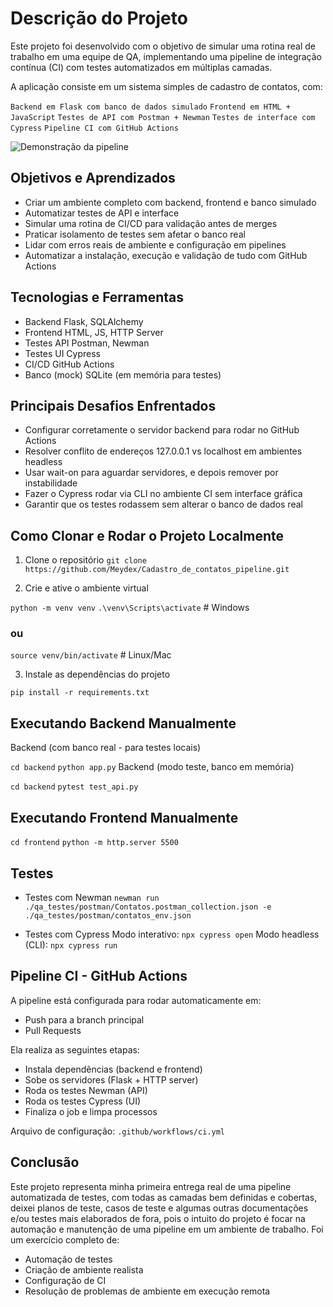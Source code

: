 # Descrição do Projeto

Este projeto foi desenvolvido com o objetivo de simular uma rotina real de trabalho em uma equipe de QA, implementando uma pipeline de integração contínua (CI) com testes automatizados em múltiplas camadas.

A aplicação consiste em um sistema simples de cadastro de contatos, com:

`Backend em Flask com banco de dados simulado`
`Frontend em HTML + JavaScript`
`Testes de API com Postman + Newman`
`Testes de interface com Cypress`
`Pipeline CI com GitHub Actions`

![Demonstração da pipeline](artefato\pipeline-rodando.gif)

## Objetivos e Aprendizados
- Criar um ambiente completo com backend, frontend e banco simulado
- Automatizar testes de API e interface
- Simular uma rotina de CI/CD para validação antes de merges
- Praticar isolamento de testes sem afetar o banco real
- Lidar com erros reais de ambiente e configuração em pipelines
- Automatizar a instalação, execução e validação de tudo com GitHub Actions

## Tecnologias e Ferramentas
- Backend	Flask, SQLAlchemy
- Frontend	HTML, JS, HTTP Server
- Testes API	Postman, Newman
- Testes UI	Cypress
- CI/CD	GitHub Actions
- Banco (mock)	SQLite (em memória para testes)

## Principais Desafios Enfrentados
- Configurar corretamente o servidor backend para rodar no GitHub Actions
- Resolver conflito de endereços 127.0.0.1 vs localhost em ambientes headless
- Usar wait-on para aguardar servidores, e depois remover por instabilidade
- Fazer o Cypress rodar via CLI no ambiente CI sem interface gráfica
- Garantir que os testes rodassem sem alterar o banco de dados real

## Como Clonar e Rodar o Projeto Localmente
1. Clone o repositório
`git clone https://github.com/Meydex/Cadastro_de_contatos_pipeline.git`

2. Crie e ative o ambiente virtual

`python -m venv venv`
`.\venv\Scripts\activate`     # Windows
### ou

`source venv/bin/activate`   # Linux/Mac

3. Instale as dependências do projeto

`pip install -r requirements.txt`
## Executando Backend Manualmente
Backend (com banco real - para testes locais)

`cd backend`
`python app.py`
Backend (modo teste, banco em memória)

`cd backend`
`pytest test_api.py`

## Executando Frontend Manualmente

`cd frontend`
`python -m http.server 5500`

## Testes
- Testes com Newman
    `newman run ./qa_testes/postman/Contatos.postman_collection.json -e ./qa_testes/postman/contatos_env.json`

- Testes com Cypress
    Modo interativo:
        `npx cypress open`
    Modo headless (CLI):
        `npx cypress run`

## Pipeline CI - GitHub Actions
A pipeline está configurada para rodar automaticamente em:

- Push para a branch principal
- Pull Requests

Ela realiza as seguintes etapas:

- Instala dependências (backend e frontend)
- Sobe os servidores (Flask + HTTP server)
- Roda os testes Newman (API)
- Roda os testes Cypress (UI)
- Finaliza o job e limpa processos

Arquivo de configuração: `.github/workflows/ci.yml`

## Conclusão
Este projeto representa minha primeira entrega real de uma pipeline automatizada de testes, com todas as camadas bem definidas e cobertas, deixei  planos de teste, casos de teste e algumas outras documentações e/ou testes mais elaborados de fora, pois o intuito do projeto é focar na automação e manutenção de uma pipeline em um ambiente de trabalho. Foi um exercício completo de:

- Automação de testes
- Criação de ambiente realista
- Configuração de CI
- Resolução de problemas de ambiente em execução remota



